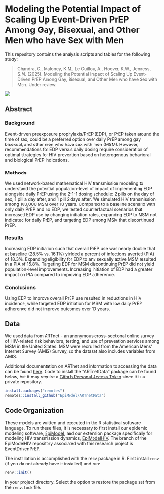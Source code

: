 # Modeling the Potential Impact of Scaling Up Event-Driven PrEP Among Gay, Bisexual, and Other Men who have Sex with Men


This repository contains the analysis scripts and tables for the following study:

> Chandra, C., Maloney, K.M., Le Guillou, A., Hoover, K.W., Jenness, S.M. (2025). Modeling the Potential Impact of Scaling Up Event-Driven PrEP Among Gay, Bisexual, and Other Men who have Sex with Men. Under review.

<img src="https://github.com/EpiModel/Mean-Degree-Analysis/blob/master/Figures/Figure1.png](https://github.com/EpiModel/EventDrivenPrEP/blob/main/figures/Fig1.png">

## Abstract

### Background

Event-driven preexposure prophylaxis/PrEP (EDP), or PrEP taken around the time of sex, could be a preferred option over daily PrEP among gay, bisexual, and other men who have sex with men (MSM). However, recommendations for EDP versus daily dosing require consideration of optimal strategies for HIV prevention based on heterogenous behavioral and biological PrEP indications.

### Methods

We used network-based mathematical HIV transmission modeling to understand the potential population-level of impact of implementing EDP alongside daily PrEP using the 2-1-1 dosing schedule: 2 pills on the day of sex, 1 pill a day after, and 1 pill 2 days after. We simulated HIV transmission among 100,000 MSM over 10 years. Compared to a baseline scenario with only daily PrEP and no EDP, we tested counterfactual scenarios that increased EDP use by changing initiation rates, expanding EDP to MSM not indicated for daily PrEP, and targeting EDP among MSM that discontinued PrEP. 

### Results

Increasing EDP initiation such that overall PrEP use was nearly double that at baseline (28.5% vs. 16.1%) yielded a percent of infections averted (PIA) of 18.3%. Expanding eligibility for EDP to any sexually active MSM resulted in a PIA of 15.8%. Targeting EDP for MSM discontinuing PrEP did not yield population-level improvements. Increasing initiation of EDP had a greater impact on PIA compared to improving EDP adherence.

### Conclusions

Using EDP to improve overall PrEP use resulted in reductions in HIV incidence, while targeted EDP initiation for MSM with low daily PrEP adherence did not improve outcomes over 10 years.


## Data

We used data from ARTnet - an anonymous cross-sectional online survey of HIV-related risk behaviors, testing, and use of prevention services among MSM in the United States. MSM were recruited from the American Mens’ Internet Survey (AMIS) Survey, so the dataset also includes variables from AMIS.

Additional documentation on ARTnet and information to accessing the data can be found [here](https://github.com/EpiModel/ARTnetData). Code to install the “ARTnetData” package can be found below, but it may require a [Github Personal Access Token](https://help.github.com/en/articles/creating-a-personal-access-token-for-the-command-line) since it is a private repository.

```r
install.packages("remotes")
remotes::install_github("EpiModel/ARTnetData")
```

## Code Organization

These models are written and executed in the R statistical software language. To run these files, it is necessary to first install our epidemic modeling software, [EpiModel](https://github.com/EpiModel/EpiModel/), and our extension package specifically for modeling HIV transmission dynamics, [EpiModelHIV](https://github.com/EpiModel/EpiModelHIV). The branch of the EpiModelHIV repository associated with this research project is EventDrivenPrEP.

The installation is accomplished with the renv package in R. First install `renv` (if you do not already have it installed) and run:

```r
renv::init()
```
in your project directory. Select the option to restore the package set from the `renv.lock` file.
